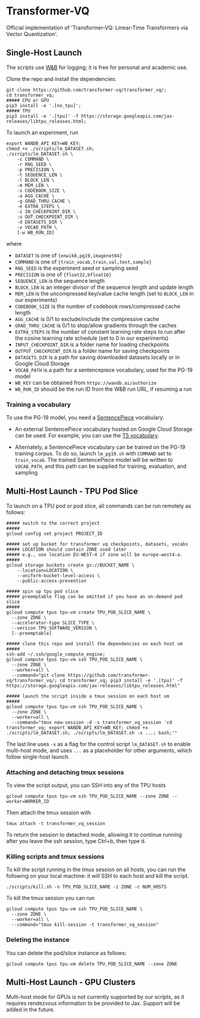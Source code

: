 # Transformer-VQ

Official implementation of 'Transformer-VQ: Linear-Time Transformers via Vector Quantization'. 

## Single-Host Launch

The scripts use [W&B](https://wandb.ai/) for logging; it is free for personal and academic use.

Clone the repo and install the dependencies:
```
git clone https://github.com/transformer-vq/transformer_vq/;
cd transformer_vq;
##### CPU or GPU
pip3 install -e '.[no_tpu]';
##### TPU
pip3 install -e '.[tpu]' -f https://storage.googleapis.com/jax-releases/libtpu_releases.html;
```

To launch an experiment, run
```
export WANDB_API_KEY=WB_KEY;
chmod +x ./scripts/lm_DATASET.sh;
./scripts/lm_DATASET.sh \
    -c COMMAND \
    -r RNG_SEED \
    -p PRECISION \
    -t SEQUENCE_LEN \
    -l BLOCK_LEN \
    -m MEM_LEN \
    -s CODEBOOK_SIZE \
    -a AGG_CACHE \
    -g GRAD_THRU_CACHE \
    -e EXTRA_STEPS \
    -i IN_CHECKPOINT_DIR \
    -o OUT_CHECKPOINT_DIR \
    -d DATASETS_DIR \
    -v VOCAB_PATH \
    [-w WB_RUN_ID]
```
where 
- ```DATASET``` is one of ```{enwik8,pg19,imagenet64}```
- ```COMMAND``` is one of ```{train_vocab,train,val,test,sample}```
- ```RNG_SEED``` is the experiment seed or sampling seed
- ```PRECISION``` is one of ```{float32,bfloat16}```
- ```SEQUENCE_LEN``` is the sequence length
- ```BLOCK_LEN``` is an integer divisor of the sequence length and update length
- ```MEM_LEN``` is the uncompressed key/value cache length (set to ```BLOCK_LEN``` in our experiments) 
- ```CODEBOOK_SIZE``` is the number of codebook rows/compressed cache length
- ```AGG_CACHE``` is 0/1 to exclude/include the compressive cache
- ```GRAD_THRU_CACHE``` is 0/1 to stop/allow gradients through the caches
- ```EXTRA_STEPS``` is the number of constant learning rate steps to run after the cosine learning rate schedule (set to 0 in our experiments)
- ```INPUT_CHECKPOINT_DIR``` is a folder name for loading checkpoints
- ```OUTPUT_CHECKPOINT_DIR``` is a folder name for saving checkpoints
- ```DATASETS_DIR``` is a path for saving downloaded datasets locally or in Google Cloud Storage
- ```VOCAB_PATH``` is a path for a sentencepiece vocabulary, used for the PG-19 model
- ```WB_KEY``` can be obtained from ```https://wandb.ai/authorize```
- ```WB_RUN_ID``` should be the run ID from the W&B run URL, if resuming a run

### Training a vocabulary

To use the PG-19 model, you need a [SentencePiece](https://github.com/google/sentencepiece) vocabulary.

- An external SentencePiece vocabulary hosted on Google Cloud Storage can be used. For example, you can use the [T5 vocabulary](```gs://t5-data/vocabs/cc_all.32000.100extra/sentencepiece.model```).

- Alternately, a SentencePiece vocabulary can be trained on the PG-19 training corpus. To do so, launch ```lm_pg19.sh``` with ```COMMAND``` set to ```train_vocab```. The trained SentencePiece model will be written to ```VOCAB_PATH```, and this path can be supplied for training, evaluation, and sampling. 

## Multi-Host Launch - TPU Pod Slice

To launch on a TPU pod or pod slice, all commands can be run remotely as follows: 
```
##### switch to the correct project
##### 
gcloud config set project PROJECT_ID

##### set up bucket for transformer vq checkpoints, datasets, vocabs
##### LOCATION should contain ZONE used later 
##### e.g., use location EU-WEST-4 if zone will be europe-west4-a.
#####
gcloud storage buckets create gs://BUCKET_NAME \
    --location=LOCATION \
    --uniform-bucket-level-access \
    --public-access-prevention 

##### spin up tpu pod slice
##### preemptable flag can be omitted if you have an on-demand pod slice
#####
gcloud compute tpus tpu-vm create TPU_POD_SLICE_NAME \
  --zone ZONE \
  --accelerator-type SLICE_TYPE \
  --version TPU_SOFTWARE_VERSION \
  [--preemptable]

##### clone this repo and install the dependencies on each host vm
##### 
ssh-add ~/.ssh/google_compute_engine;
gcloud compute tpus tpu-vm ssh TPU_POD_SLICE_NAME \
  --zone ZONE \
  --worker=all \
  --command="git clone https://github.com/transformer-vq/transformer_vq/; cd transformer_vq; pip3 install -e '.[tpu]' -f https://storage.googleapis.com/jax-releases/libtpu_releases.html"

##### launch the script inside a tmux session on each host vm
##### 
gcloud compute tpus tpu-vm ssh TPU_POD_SLICE_NAME \
  --zone ZONE \
  --worker=all \
  --command="tmux new-session -d -s transformer_vq_session 'cd transformer_vq; export WANDB_API_KEY=WB_KEY; chmod +x ./scripts/lm_DATASET.sh; ./scripts/lm_DATASET.sh -x ...; bash;'"
```

The last line uses ```-x``` as a flag for the control script ```lm_DATASET.sh``` to enable multi-host mode, and uses ```...``` as a placeholder for other arguments, which follow single-host launch.

### Attaching and detaching tmux sessions
To view the script output, you can SSH into any of the TPU hosts
```
gcloud compute tpus tpu-vm ssh TPU_POD_SLICE_NAME --zone ZONE --worker=WORKER_ID
```
Then attach the tmux session with
```
tmux attach -t transformer_vq_session
```
To return the session to detached mode, allowing it to continue running after you leave the ssh session, type Ctrl+b, then type d. 

### Killing scripts and tmux sessions

To kill the script running in the tmux session on all hosts, you can run the following on your local machine: it will SSH to each host and kill the script.

```
./scripts/kill.sh -n TPU_POD_SLICE_NAME -z ZONE -c NUM_HOSTS
```

To kill the tmux session you can run
```
gcloud compute tpus tpu-vm ssh TPU_POD_SLICE_NAME \
  --zone ZONE \
  --worker=all \
  --command="tmux kill-session -t transformer_vq_session" 
``` 

### Deleting the instance
You can delete the pod/slice instance as follows:
```
gcloud compute tpus tpu-vm delete TPU_POD_SLICE_NAME --zone ZONE
```

## Multi-Host Launch - GPU Clusters

Multi-host mode for GPUs is not currently supported by our scripts, as it requires rendezvous information to be provided to Jax. Support will be added in the future. 